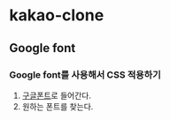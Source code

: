 # kakao-clone

## Google font
### Google font를 사용해서 CSS 적용하기
1. [구글폰트](https://fonts.google.com/)로 들어간다.
2. 원하는 폰트를 찾는다. 
